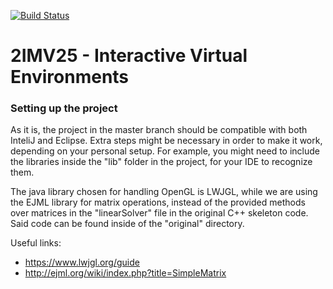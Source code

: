 [![Build Status](https://travis-ci.com/Eddydpyl/ParticleToy.svg?token=Fpth26ybpqjsTJdNeqmb&branch=master)](https://travis-ci.com/Eddydpyl/ParticleToy)

# 2IMV25 - Interactive Virtual Environments

### Setting up the project
As it is, the project in the master branch should be compatible with both InteliJ and Eclipse.
Extra steps might be necessary in order to make it work, depending on your personal setup.
For example, you might need to include the libraries inside the "lib" folder in the project, for your IDE to recognize them.

The java library chosen for handling OpenGL is LWJGL, while we are using the EJML library for matrix operations,
 instead of the provided methods over matrices in the "linearSolver" file in the original C++ skeleton code. Said code
 can be found inside of the "original" directory.

Useful links:
- https://www.lwjgl.org/guide
- http://ejml.org/wiki/index.php?title=SimpleMatrix
